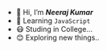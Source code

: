 - 👋 Hi, I’m ***Neeraj Kumar***
- 👀 Learning `JavaScript`
- 😷 Studing in College...
- 😊 Exploring new things..
